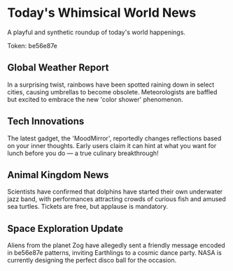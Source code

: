 # Today's Whimsical World News

A playful and synthetic roundup of today's world happenings.

Token: be56e87e

## Global Weather Report

In a surprising twist, rainbows have been spotted raining down in select cities, causing umbrellas to become obsolete. Meteorologists are baffled but excited to embrace the new 'color shower' phenomenon.

## Tech Innovations

The latest gadget, the 'MoodMirror', reportedly changes reflections based on your inner thoughts. Early users claim it can hint at what you want for lunch before you do — a true culinary breakthrough!

## Animal Kingdom News

Scientists have confirmed that dolphins have started their own underwater jazz band, with performances attracting crowds of curious fish and amused sea turtles. Tickets are free, but applause is mandatory.

## Space Exploration Update

Aliens from the planet Zog have allegedly sent a friendly message encoded in be56e87e patterns, inviting Earthlings to a cosmic dance party. NASA is currently designing the perfect disco ball for the occasion.